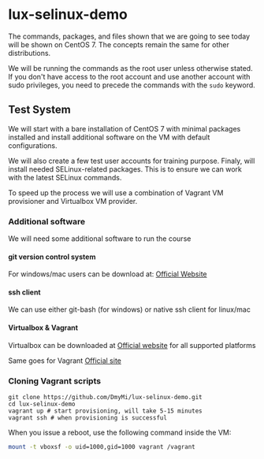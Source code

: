 # lux-selinux-demo

The commands, packages, and files shown that we are going to see today will be shown on CentOS 7. The concepts remain the same for other distributions.

We will be running the commands as the root user unless otherwise stated. If you don't have access to the root account and use another account with sudo privileges, you need to precede the commands with the `sudo` keyword.

## Test System

We will start with a bare installation of CentOS 7 with minimal packages installed and install additional software on the VM with default configurations.

We will also create a few test user accounts for training purpose. Finaly, will install needed SELinux-related packages. This is to ensure we can work with the latest SELinux commands.

To speed up the process we will use a combination of Vagrant VM provisioner and Virtualbox VM provider. 

### Additional software
We will need some additional software to run the course

#### git version control system
For windows/mac users can be download at: [Official Website](https://git-scm.com/downloads)

#### ssh client
We can use either git-bash (for windows) or native ssh client for linux/mac

#### Virtualbox & Vagrant
Virtualbox can be downloaded at [Official website](https://www.virtualbox.org/) for all supported platforms

Same goes for Vagrant [Official site](https://www.vagrantup.com/downloads.html)

### Cloning Vagrant scripts

```
git clone https://github.com/DmyMi/lux-selinux-demo.git
cd lux-selinux-demo
vagrant up # start provisioning, will take 5-15 minutes
vagrant ssh # when provisioning is successful
```

When you issue a reboot, use the following command inside the VM:
```bash
mount -t vboxsf -o uid=1000,gid=1000 vagrant /vagrant
```
